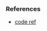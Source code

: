 
### References

- [code ref](https://www.hackingwithrust.net/2023/03/25/design-patterns-in-rust-visitor/)
